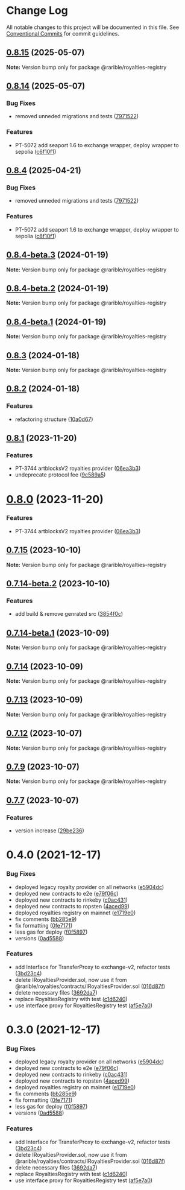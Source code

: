 # Change Log

All notable changes to this project will be documented in this file.
See [Conventional Commits](https://conventionalcommits.org) for commit guidelines.

## [0.8.15](https://github.com/rarible/protocol-contracts/compare/v0.8.14...v0.8.15) (2025-05-07)

**Note:** Version bump only for package @rarible/royalties-registry

## [0.8.14](https://github.com/rarible/protocol-contracts/compare/v0.8.1...v0.8.14) (2025-05-07)

### Bug Fixes

- removed unneded migrations and tests ([7971522](https://github.com/rarible/protocol-contracts/commit/7971522e7d2721537687aadcebd9f45d427a3997))

### Features

- PT-5072 add seaport 1.6 to exchange wrapper, deploy wrapper to sepolia ([c6f10f1](https://github.com/rarible/protocol-contracts/commit/c6f10f151740dd76da0e997b8bf499f03cba00a9))

## [0.8.4](https://github.com/rarible/protocol-contracts/compare/v0.8.1...v0.8.4) (2025-04-21)

### Bug Fixes

- removed unneded migrations and tests ([7971522](https://github.com/rarible/protocol-contracts/commit/7971522e7d2721537687aadcebd9f45d427a3997))

### Features

- PT-5072 add seaport 1.6 to exchange wrapper, deploy wrapper to sepolia ([c6f10f1](https://github.com/rarible/protocol-contracts/commit/c6f10f151740dd76da0e997b8bf499f03cba00a9))

## [0.8.4-beta.3](https://github.com/rarible/protocol-contracts/compare/v0.8.4-beta.2...v0.8.4-beta.3) (2024-01-19)

**Note:** Version bump only for package @rarible/royalties-registry

## [0.8.4-beta.2](https://github.com/rarible/protocol-contracts/compare/v0.8.4-beta.1...v0.8.4-beta.2) (2024-01-19)

**Note:** Version bump only for package @rarible/royalties-registry

## [0.8.4-beta.1](https://github.com/rarible/protocol-contracts/compare/v0.8.3...v0.8.4-beta.1) (2024-01-19)

**Note:** Version bump only for package @rarible/royalties-registry

## [0.8.3](https://github.com/rarible/protocol-contracts/compare/v0.8.2...v0.8.3) (2024-01-18)

**Note:** Version bump only for package @rarible/royalties-registry

## [0.8.2](https://github.com/rarible/protocol-contracts/compare/v0.8.1...v0.8.2) (2024-01-18)

### Features

- refactoring structure ([10a0d67](https://github.com/rarible/protocol-contracts/commit/10a0d673d9a589aa8e341ea5e3aa9c0657cabe2d))

## [0.8.1](https://github.com/rarible/protocol-contracts/compare/v0.7.15...v0.8.1) (2023-11-20)

### Features

- PT-3744 artblocksV2 royalties provider ([06ea3b3](https://github.com/rarible/protocol-contracts/commit/06ea3b335009a6f7006199c077f17a0b3141c989))
- undeprecate protocol fee ([9c589a5](https://github.com/rarible/protocol-contracts/commit/9c589a57028b2f541245f0e96557c535d1740bf9))

# [0.8.0](https://github.com/rarible/protocol-contracts/compare/v0.7.15...v0.8.0) (2023-11-20)

### Features

- PT-3744 artblocksV2 royalties provider ([06ea3b3](https://github.com/rarible/protocol-contracts/commit/06ea3b335009a6f7006199c077f17a0b3141c989))

## [0.7.15](https://github.com/rarible/protocol-contracts/compare/v0.7.14-beta.3...v0.7.15) (2023-10-10)

**Note:** Version bump only for package @rarible/royalties-registry

## [0.7.14-beta.2](https://github.com/rarible/protocol-contracts/compare/v0.7.14-beta.1...v0.7.14-beta.2) (2023-10-10)

### Features

- add build & remove genrated src ([3854f0c](https://github.com/rarible/protocol-contracts/commit/3854f0c2581a721e079215ad0cdcec4680bca9fd))

## [0.7.14-beta.1](https://github.com/rarible/protocol-contracts/compare/v0.7.14-beta.0...v0.7.14-beta.1) (2023-10-09)

**Note:** Version bump only for package @rarible/royalties-registry

## [0.7.14](https://github.com/rarible/protocol-contracts/compare/v0.7.13...v0.7.14) (2023-10-09)

**Note:** Version bump only for package @rarible/royalties-registry

## [0.7.13](https://github.com/rarible/protocol-contracts/compare/v0.7.12-beta.3...v0.7.13) (2023-10-09)

**Note:** Version bump only for package @rarible/royalties-registry

## [0.7.12](https://github.com/rarible/protocol-contracts/compare/v0.7.11...v0.7.12) (2023-10-07)

**Note:** Version bump only for package @rarible/royalties-registry

## [0.7.9](https://github.com/rarible/protocol-contracts/compare/v0.7.8...v0.7.9) (2023-10-07)

**Note:** Version bump only for package @rarible/royalties-registry

## [0.7.7](https://github.com/rarible/protocol-contracts/compare/v0.3.0-beta7...v0.7.7) (2023-10-07)

### Features

- version increase ([29be236](https://github.com/rarible/protocol-contracts/commit/29be236fdfefbabf0922457a9fdc3e0a219088bd))

# 0.4.0 (2021-12-17)

### Bug Fixes

- deployed legacy royalty provider on all networks ([e5904dc](https://github.com/rarible/protocol-contracts/commit/e5904dcca2a37935c3120a6db1aa34cc5e1b5615))
- deployed new contracts to e2e ([e79f06c](https://github.com/rarible/protocol-contracts/commit/e79f06c5723b5b2f06d09698d53b7dd928a64dfc))
- deployed new contracts to rinkeby ([c0ac431](https://github.com/rarible/protocol-contracts/commit/c0ac431f4b71a1cbd072b5bce1e347dc36e65ef9))
- deployed new contracts to ropsten ([4aced99](https://github.com/rarible/protocol-contracts/commit/4aced9924ece047cdffc9366fa528ff7b4ba2366))
- deployed royalties registry on mainnet ([e1719e0](https://github.com/rarible/protocol-contracts/commit/e1719e0f37043811fdb557ca670f406bf0c5a801))
- fix comments ([bb285e9](https://github.com/rarible/protocol-contracts/commit/bb285e90a543d187057e417334afdd66cf5dd630))
- fix formatting ([0fe7171](https://github.com/rarible/protocol-contracts/commit/0fe7171de5136241448298b88f0e9b0cbb65fb92))
- less gas for deploy ([f0f5897](https://github.com/rarible/protocol-contracts/commit/f0f58973a5e225a168f6996015b8fe0de4ea0d68))
- versions ([0ad5588](https://github.com/rarible/protocol-contracts/commit/0ad55889363d61af06dfcddda7859762bcfa7820))

### Features

- add Interface for TransferProxy to exchange-v2, refactor tests ([3bd23c4](https://github.com/rarible/protocol-contracts/commit/3bd23c463a12d8221e3ef499a1b91d6678e2fc07))
- delete IRoyaltiesProvider.sol, now use it from @rarible/royalties/contracts/IRoyaltiesProvider.sol ([016d87f](https://github.com/rarible/protocol-contracts/commit/016d87f36c02f7ff3cb6ecdc0adf74213dabcfaf))
- delete necessary files ([3692da7](https://github.com/rarible/protocol-contracts/commit/3692da7783acab2daa8fb18c0c111e516df2b65d))
- replace RoyaltiesRegistry with test ([c1d6240](https://github.com/rarible/protocol-contracts/commit/c1d624041ba28c1e8eef8d3b4b8acd352de82689))
- use interface proxy for RoyaltiesRegistry test ([af5e7a0](https://github.com/rarible/protocol-contracts/commit/af5e7a01ee1a9dec8ef2ae4fa06e43b1356074a4))

# 0.3.0 (2021-12-17)

### Bug Fixes

- deployed legacy royalty provider on all networks ([e5904dc](https://github.com/rarible/protocol-contracts/commit/e5904dcca2a37935c3120a6db1aa34cc5e1b5615))
- deployed new contracts to e2e ([e79f06c](https://github.com/rarible/protocol-contracts/commit/e79f06c5723b5b2f06d09698d53b7dd928a64dfc))
- deployed new contracts to rinkeby ([c0ac431](https://github.com/rarible/protocol-contracts/commit/c0ac431f4b71a1cbd072b5bce1e347dc36e65ef9))
- deployed new contracts to ropsten ([4aced99](https://github.com/rarible/protocol-contracts/commit/4aced9924ece047cdffc9366fa528ff7b4ba2366))
- deployed royalties registry on mainnet ([e1719e0](https://github.com/rarible/protocol-contracts/commit/e1719e0f37043811fdb557ca670f406bf0c5a801))
- fix comments ([bb285e9](https://github.com/rarible/protocol-contracts/commit/bb285e90a543d187057e417334afdd66cf5dd630))
- fix formatting ([0fe7171](https://github.com/rarible/protocol-contracts/commit/0fe7171de5136241448298b88f0e9b0cbb65fb92))
- less gas for deploy ([f0f5897](https://github.com/rarible/protocol-contracts/commit/f0f58973a5e225a168f6996015b8fe0de4ea0d68))
- versions ([0ad5588](https://github.com/rarible/protocol-contracts/commit/0ad55889363d61af06dfcddda7859762bcfa7820))

### Features

- add Interface for TransferProxy to exchange-v2, refactor tests ([3bd23c4](https://github.com/rarible/protocol-contracts/commit/3bd23c463a12d8221e3ef499a1b91d6678e2fc07))
- delete IRoyaltiesProvider.sol, now use it from @rarible/royalties/contracts/IRoyaltiesProvider.sol ([016d87f](https://github.com/rarible/protocol-contracts/commit/016d87f36c02f7ff3cb6ecdc0adf74213dabcfaf))
- delete necessary files ([3692da7](https://github.com/rarible/protocol-contracts/commit/3692da7783acab2daa8fb18c0c111e516df2b65d))
- replace RoyaltiesRegistry with test ([c1d6240](https://github.com/rarible/protocol-contracts/commit/c1d624041ba28c1e8eef8d3b4b8acd352de82689))
- use interface proxy for RoyaltiesRegistry test ([af5e7a0](https://github.com/rarible/protocol-contracts/commit/af5e7a01ee1a9dec8ef2ae4fa06e43b1356074a4))
